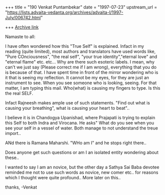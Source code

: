 +++
title = "190 Venkat Puntambekar"
date = "1997-07-23"
upstream_url = "https://lists.advaita-vedanta.org/archives/advaita-l/1997-July/006742.html"

+++
[Archive link](https://lists.advaita-vedanta.org/archives/advaita-l/1997-July/006742.html)

Namaste to all:

I have often wondered how this "True Self" is explained. Infact
in my reading (quite limited), most authors and translators have used
words like, "Pure COnciousness", "the real self", "your true
identity","eternal love" and "eternal flame" etc. etc...
Why are there such esoteric labels. I mean, why can't we just
say (Please correct me if I am wrong), everything that you do is
because of that. I have spent time in front of the mirror wondering
who is it that is seeing my reflection. It cannot be my eyes, for
they are just an instrument to see. When you see someone who is
looking, seeing. For that matter, I am typing this mail. Who(what) is
causing my fingers to type. Is this the real SELF.

Infact Rajneesh makes ample use of such statements. "Find out
what is causing your breathing", what is causing your heart to beat"..

I believe it is in Chandogya Upanishad, where Prajapati is trying
to explain this Self to both Indra and Virocana. He asks" What
do you see when you see your self in a vessel of water. Both
manage to not understand the treue import..

ANd there is Ramana Maharshi. "WHo am I" and he stops right there..

Does anyone get such questions or am I an isolated entity wondering about
 these..

I wanted to say I am an novice, but the other day a Sathya Sai Baba
devotee reminded me not to use such words as  novice, new comer etc..
for reasons which I thought were quite profound.. More later on this..

thanks,
-Venkat

